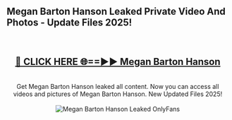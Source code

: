 <h2>Megan Barton Hanson Leaked Private Video And Photos - Update Files 2025!</h2>
<br>
<div align="center">
<h2><a href="https://top-ai-tools.click/QrbHav" rel="nofollow">🔴 CLICK HERE 🌐==►► Megan Barton Hanson</a></h2>
<br>
Get Megan Barton Hanson leaked all content. Now you can access all videos and pictures of Megan Barton Hanson. New Updated Files 2025!
<br>
<br>
<a href="https://top-ai-tools.click/QrbHav" rel="nofollow" data-target="animated-image.originalLink"><img src="https://i.ibb.co.com/WyWwxjT/player-gif2.gif" alt="Megan Barton Hanson Leaked  OnlyFans" style="max-width: 100%; display: inline-block;" data-target="animated-image.originalImage"></a>
</div>
<br>
